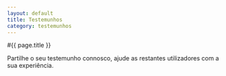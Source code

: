 ```yaml
---
layout: default
title: Testemunhos
category: testemunhos
---
```


#{{ page.title }}

Partilhe o seu testemunho connosco, ajude as restantes utilizadores com a sua experiência.